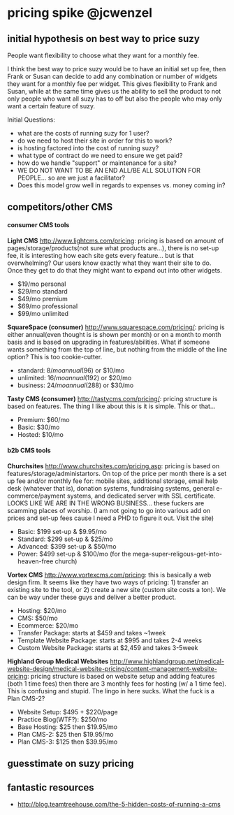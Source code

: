 # pricing spike @jcwenzel

## initial hypothesis on best way to price suzy
People want flexibility to choose what they want for a monthly fee.

I think the best way to price suzy would be to have an initial set up fee, then Frank or Susan can decide to add any combination or number of widgets they want for a monthly fee per widget. This gives flexibility to Frank and Susan, while at the same time gives us the ability to sell the product to not only people who want all suzy has to off but also the people who may only want a certain feature of suzy.

Initial Questions:
- what are the costs of running suzy for 1 user?
- do we need to host their site in order for this to work?
- is hosting factored into the cost of running suzy?
- what type of contract do we need to ensure we get paid?
- how do we handle "support" or maintenance for a site?
- WE DO NOT WANT TO BE AN END ALL/BE ALL SOLUTION FOR PEOPLE... so are we just a facilitator?
- Does this model grow well in regards to expenses vs. money coming in?

## competitors/other CMS

#### consumer CMS tools
**Light CMS** http://www.lightcms.com/pricing: pricing is based on amount of pages/storage/products(not sure what products are...), there is no set-up fee, it is interesting how each site gets every feature... but is that overwhelming? Our users know exactly what they want their site to do. Once they get to do that they might want to expand out into other widgets.
- $19/mo personal
- $29/mo standard
- $49/mo premium
- $69/mo professional
- $99/mo unlimited

**SquareSpace (consumer)** http://www.squarespace.com/pricing/: pricing is either annual(even thought is is shown per month) or on a month to month basis and is based on upgrading in features/abilities. What if someone wants something from the top of line, but nothing from the middle of the line option? This is too cookie-cutter.
- standard: $8/mo annual ($96) or $10/mo
- unlimited: $16/mo annual($192) or $20/mo
- business: $24/mo annual ($288) or $30/mo

**Tasty CMS (consumer)** http://tastycms.com/pricing/: pricing structure is based on features. The thing I like about this is it is simple. This or that...
- Premium: $60/mo
- Basic: $30/mo
- Hosted: $10/mo

#### b2b CMS tools

**Churchsites** http://www.churchsites.com/pricing.asp: pricing is based on features/storage/administartors. On top of the price per month there is a set up fee and/or monthly fee for: mobile sites, additional storage, email help desk (whatever that is), donation systems, fundraising systems, general e-commerce/payment systems, and dedicated server with SSL certificate. LOOKS LIKE WE ARE IN THE WRONG BUSINESS... these fuckers are scamming places of worship. (I am not going to go into various add on prices and set-up fees cause I need a PHD to figure it out. Visit the site)
- Basic: $199 set-up & $9.95/mo
- Standard: $299 set-up & $25/mo
- Advanced: $399 set-up & $50/mo
- Power: $499 set-up & $100/mo (for the mega-super-religous-get-into-heaven-free church)

**Vortex CMS** http://www.vortexcms.com/pricing: this is basically a web design firm. It seems like they have two ways of pricing: 1) transfer an existing site to the tool, or 2) create a new site (custom site costs a ton). We can be way under these guys and deliver a better product.
- Hosting: $20/mo
- CMS: $50/mo
- Ecommerce: $20/mo
- Transfer Package: starts at $459 and takes ~1week
- Template Website Package: starts at $995 and takes 2-4 weeks
- Custom Website Package: starts at $2,459 and takes 3-5week

**Highland Group Medical Websites** http://www.highlandgroup.net/medical-website-design/medical-website-pricing/content-management-website-pricing: pricing structure is based on website setup and adding features (both 1 time fees) then there are 3 monthly fees for hosting (w/ a 1 time fee). This is confusing and stupid. The lingo in here sucks. What the fuck is a Plan CMS-2?
- Website Setup: $495 + $220/page
- Practice Blog(WTF?): $250/mo
- Base Hosting: $25 then $19.95/mo
- Plan CMS-2: $25 then $19.95/mo
- Plan CMS-3: $125 then $39.95/mo

## guesstimate on suzy pricing

#### 

## fantastic resources

- http://blog.teamtreehouse.com/the-5-hidden-costs-of-running-a-cms

